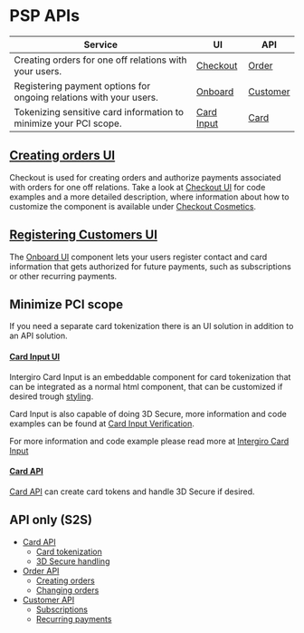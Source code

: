 # PSP APIs

| Service                                                            | UI                                        | API                               |
|--------------------------------------------------------------------|-------------------------------------------|-----------------------------------|
| Creating orders for one off relations with your users.             | [Checkout](../../checkout/embed)          | [Order](../../order)              |
| Registering payment options for ongoing relations with your users. | [Onboard](../../customer/registration-ui) | [Customer](../../customer/create) |
| Tokenizing sensitive card information to minimize your PCI scope.  | [Card Input](../../card-input/embed)      | [Card](../../card-api/create)     |

## [Creating orders UI](../../checkout/embed)
Checkout is used for creating orders and authorize payments associated with orders for one off relations. 
Take a look at [Checkout UI](../../checkout/embed) for code examples and a more detailed description, where information about how to customize the component is available under [Checkout Cosmetics](../../checkout/cosmetics).

## [Registering Customers UI](../../customer/register-ui) 
The [Onboard UI](../../customer/register-ui) component lets your users register contact and card information that gets authorized for future payments, such as subscriptions or other recurring payments.

## Minimize PCI scope
If you need a separate card tokenization there is an UI solution in addition to an API solution.

#### [Card Input UI](../../card-input/embed)
Intergiro Card Input is an embeddable component for card tokenization that can be integrated as a normal html component, that can be customized if desired trough [styling](../../card-input/style). 

Card Input is also capable of doing 3D Secure, more information and code examples can be found at [Card Input Verification](../../card-input/verification). 

For more information and code example please read more at [Intergiro Card Input](../card-input/embed) 

#### [Card API](../../card-api/create)
[Card API](../../card-api/create) can create card tokens and handle 3D Secure if desired. 


## API only (S2S)

- [Card API](../../card-api/create) 
    - [Card tokenization](../../card-api/create)
    - [3D Secure handling](../../card-api/verification)
- [Order API](../../order/create)
    - [Creating orders](../../order/create)
    - [Changing orders](../../order/change)
- [Customer API](../../customer/create)
    - [Subscriptions](../../customer/subscriptions)
    - [Recurring payments](../../customer/create-order)
